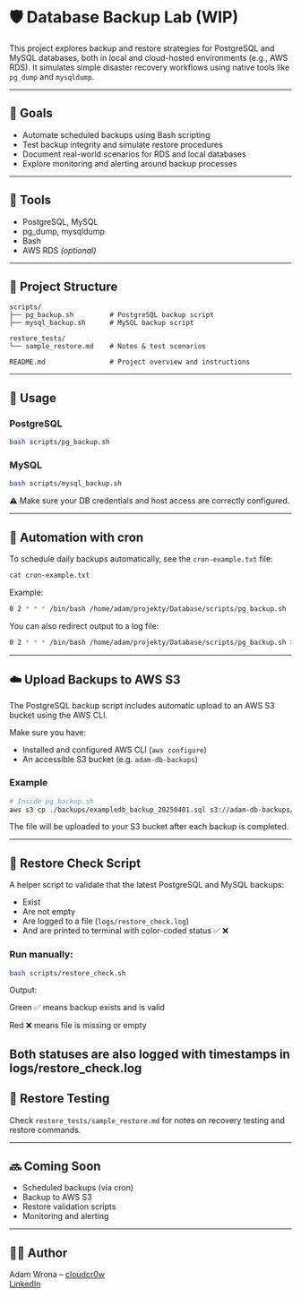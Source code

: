 # 🛡️ Database Backup Lab (WIP)

This project explores backup and restore strategies for PostgreSQL and MySQL databases, both in local and cloud-hosted environments (e.g., AWS RDS). It simulates simple disaster recovery workflows using native tools like `pg_dump` and `mysqldump`.

---

## 🎯 Goals

- Automate scheduled backups using Bash scripting  
- Test backup integrity and simulate restore procedures  
- Document real-world scenarios for RDS and local databases  
- Explore monitoring and alerting around backup processes  

---

## 🧰 Tools

- PostgreSQL, MySQL  
- pg_dump, mysqldump  
- Bash  
- AWS RDS *(optional)*  

---

## 📁 Project Structure

```
scripts/
├── pg_backup.sh         # PostgreSQL backup script
├── mysql_backup.sh      # MySQL backup script

restore_tests/
└── sample_restore.md    # Notes & test scenarios

README.md                # Project overview and instructions
```

---

## 🚀 Usage

### PostgreSQL
```bash
bash scripts/pg_backup.sh
```

### MySQL
```bash
bash scripts/mysql_backup.sh
```

⚠️ Make sure your DB credentials and host access are correctly configured.

---

## 🔁 Automation with cron

To schedule daily backups automatically, see the `cron-example.txt` file:

```bash
cat cron-example.txt
```

Example:
```bash
0 2 * * * /bin/bash /home/adam/projekty/Database/scripts/pg_backup.sh
```

You can also redirect output to a log file:
```bash
0 2 * * * /bin/bash /home/adam/projekty/Database/scripts/pg_backup.sh >> /home/adam/projekty/Database/logs/pg_backup.log 2>&1
```
---

## ☁️ Upload Backups to AWS S3

The PostgreSQL backup script includes automatic upload to an AWS S3 bucket using the AWS CLI.

Make sure you have:

- Installed and configured AWS CLI (`aws configure`)
- An accessible S3 bucket (e.g. `adam-db-backups`)

### Example

```bash
# Inside pg_backup.sh
aws s3 cp ./backups/exampledb_backup_20250401.sql s3://adam-db-backups/
```
The file will be uploaded to your S3 bucket after each backup is completed.

---

## 🧪 Restore Check Script

A helper script to validate that the latest PostgreSQL and MySQL backups:

- Exist
- Are not empty
- Are logged to a file (`logs/restore_check.log`)
- And are printed to terminal with color-coded status ✅ ❌

### Run manually:
```bash
bash scripts/restore_check.sh
```
Output:

Green ✅ means backup exists and is valid

Red ❌ means file is missing or empty

Both statuses are also logged with timestamps in logs/restore_check.log
---

## 🧪 Restore Testing

Check `restore_tests/sample_restore.md` for notes on recovery testing and restore commands.

---

## 🔜 Coming Soon

- Scheduled backups (via cron)  
- Backup to AWS S3  
- Restore validation scripts  
- Monitoring and alerting  

---

## 👨‍💻 Author

Adam Wrona – [cloudcr0w](https://github.com/cloudcr0w)  
[LinkedIn](https://www.linkedin.com/in/adam-wrona-111ba728b/)
